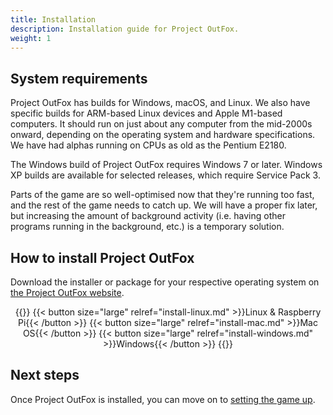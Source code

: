```yaml
---
title: Installation
description: Installation guide for Project OutFox.
weight: 1
---
```


## System requirements

Project OutFox has builds for Windows, macOS, and Linux. We also have specific builds for ARM-based Linux devices and Apple M1-based computers. It should run on just about any computer from the mid-2000s onward, depending on the operating system and hardware specifications. We have had alphas running on CPUs as old as the Pentium E2180.

The Windows build of Project OutFox requires Windows 7 or later. Windows XP builds are available for selected releases, which require Service Pack 3.

Parts of the game are so well-optimised now that they're running too fast, and the rest of the game needs to catch up. We will have a proper fix later, but increasing the amount of background activity (i.e. having other programs running in the background, etc.) is a temporary solution.


## How to install Project OutFox

Download the installer or package for your respective operating system on [the Project OutFox website](https://projectoutfox.com/downloads).

<center>
{{<columns>}}
{{< button size="large" relref="install-linux.md" >}}Linux & Raspberry Pi{{< /button >}}
{{< button size="large" relref="install-mac.md" >}}Mac OS{{< /button >}}
{{< button size="large" relref="install-windows.md" >}}Windows{{< /button >}}
{{</columns>}}
</center>

## Next steps

Once Project OutFox is installed, you can move on to [setting the game up](/user-guide/setup/getting-started).
